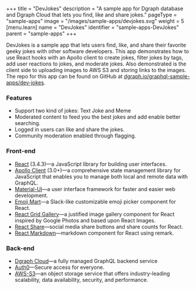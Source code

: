 +++
title = "DevJokes"
description = "A sample app for Dgraph database and Dgraph Cloud that lets you find, like and share jokes."
pageType = "sample-apps"
image = "/images/sample-apps/devjokes.svg"
weight = 5
[menu.learn]
  name = "DevJokes"
  identifier = "sample-apps-DevJokes"
  parent = "sample-apps"
+++

DevJokes is a sample app that lets users find, like, and share their favorite geeky jokes with other software developers. This app demonstrates how to use React hooks with an Apollo client to create jokes, filter jokes by tags, add user reactions to jokes, and moderate jokes. Also demonstrated is the client side to uploading images to AWS S3 and storing links to the images. The repo for this app can be found on GitHub at [dgraph.io/graphql-sample-apps/dev-jokes](https://github.com/dgraph-io/graphql-sample-apps/tree/master/dev-jokes).

### Features
- Support two kind of jokes: Text Joke and Meme
- Moderated content to feed you the best jokes and add enable better searching.
- Logged in users can like and share the jokes.
- Community moderation enabled through flagging.

### Front-end
- [React](https://reactjs.org/) (3.4.3)—a JavaScript library for building user interfaces.
- [Apollo Client](https://www.npmjs.com/package/apollo-client) (3.0+)—a comprehensive state management library for JavaScript that enables you to manage both local and remote data with GraphQL.
- [Material-UI](https://material-ui.com/)—a user interface framework for faster and easier web development.
- [Emoji Mart](https://github.com/missive/emoji-mart)—a Slack-like customizable emoji picker component for React.
- [React Grid Gallery](https://benhowell.github.io/react-grid-gallery/)—a justified image gallery component for React inspired by Google Photos and based upon React Images.
- [React Share](https://github.com/nygardk/react-share)—social media share buttons and share counts for React.
- [React Markdown](https://github.com/remarkjs/react-markdown)—markdown component for React using remark.

### Back-end
- [Dgraph Cloud](https://dgraph.io/cloud)—a fully managed GraphQL backend service
- [Auth0](https://auth0.com/)—Secure access for everyone.
- [AWS-S3](https://aws.amazon.com/s3/)—an object storage service that offers industry-leading scalability, data availability, security, and performance.

 
